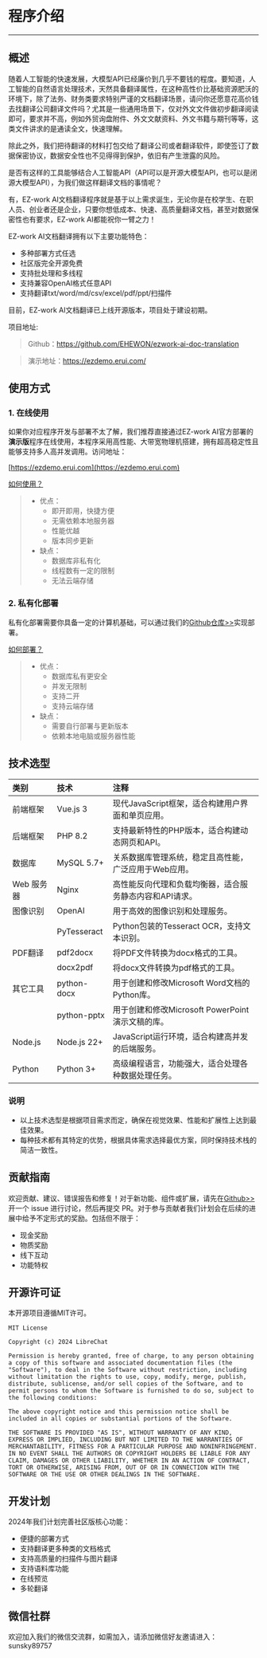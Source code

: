 # 程序介绍

---

## 概述

随着人工智能的快速发展，大模型API已经廉价到几乎不要钱的程度。要知道，人工智能的自然语言处理技术，天然具备翻译属性，在这种高性价比基础资源肥沃的环境下，除了法务、财务类要求特别严谨的文档翻译场景，请问你还愿意花高价钱去找翻译公司翻译文件吗？尤其是一些通用场景下，仅对外文文件做初步翻译阅读即可，要求并不高，例如外贸询盘附件、外文文献资料、外文书籍与期刊等等，这类文件讲求的是通读全文，快速理解。

除此之外，我们把待翻译的材料打包交给了翻译公司或者翻译软件，即使签订了数据保密协议，数据安全性也不见得得到保护，依旧有产生泄露的风险。

是否有这样的工具能够结合人工智能API（API可以是开源大模型API，也可以是闭源大模型API），为我们做这样翻译文档的事情呢？

有，EZ-work AI文档翻译程序就是基于以上需求诞生，无论你是在校学生、在职人员、创业者还是企业，只要你想低成本、快速、高质量翻译文档，甚至对数据保密性也有要求，EZ-work AI都能祝你一臂之力！

EZ-work AI文档翻译拥有以下主要功能特色：

- 多种部署方式任选
- 社区版完全开源免费
- 支持批处理和多线程
- 支持兼容OpenAI格式任意API
- 支持翻译txt/word/md/csv/excel/pdf/ppt/扫描件

目前，EZ-work AI文档翻译已上线开源版本，项目处于建设初期。

项目地址:

>Github：https://github.com/EHEWON/ezwork-ai-doc-translation

> 演示地址：https://ezdemo.erui.com/

## 使用方式

### 1. 在线使用

如果你对应程序开发与部署不太了解，我们推荐直接通过EZ-work AI官方部署的**演示版**程序在线使用，本程序采用高性能、大带宽物理机搭建，拥有超高稳定性且能够支持多人高并发调用。访问地址：

[https://ezdemo.erui.com](https://ezdemo.erui.com)

[如何使用？](/cn/usage/community.md)

>- 优点：
>   - 即开即用，快捷方便
>   - 无需依赖本地服务器
>   - 性能优越
>   - 版本同步更新
>- 缺点：
>   - 数据库非私有化
>   - 线程数有一定的限制
>   - 无法云端存储

### 2. 私有化部署

私有化部署需要你具备一定的计算机基础，可以通过我们的[Github仓库>>](https://github.com/EHEWON/ezwork-ai-doc-translation)实现部署。

[如何部署？](/cn/deploy/introduction.md)

>- 优点：
>   - 数据库私有更安全
>   - 并发无限制
>   - 支持二开
>   - 支持云端存储
>- 缺点：
>   - 需要自行部署与更新版本
>   - 依赖本地电脑或服务器性能

## 技术选型

| **类别**      | **技术**            | **注释**                                                   |
| :------------ | :------------------ | :-------------------------------------------------------- |
| 前端框架      | Vue.js 3            | 现代JavaScript框架，适合构建用户界面和单页应用。       |
| 后端框架      | PHP 8.2             | 支持最新特性的PHP版本，适合构建动态网页和API。       |
| 数据库        | MySQL 5.7+          | 关系数据库管理系统，稳定且高性能，广泛应用于Web应用。   |
| Web 服务器    | Nginx               | 高性能反向代理和负载均衡器，适合服务静态内容和API请求。 |
| 图像识别      | OpenAI               | 用于高效的图像识别和处理服务。                              |
|                | PyTesseract         | Python包装的Tesseract OCR，支持文本识别。               |
| PDF翻译      | pdf2docx            | 将PDF文件转换为docx格式的工具。                       |
|                | docx2pdf            | 将docx文件转换为pdf格式的工具。                       |
| 其它工具      | python-docx         | 用于创建和修改Microsoft Word文档的Python库。          |
|                | python-pptx         | 用于创建和修改Microsoft PowerPoint演示文稿的库。      |
| Node.js       | Node.js 22+         | JavaScript运行环境，适合构建高并发的后端服务。          |
| Python        | Python 3+           | 高级编程语言，功能强大，适合处理各种数据处理任务。        |

### 说明

- 以上技术选型是根据项目需求而定，确保在视觉效果、性能和扩展性上达到最佳效果。
- 每种技术都有其特定的优势，根据具体需求选择最优方案，同时保持技术栈的简洁一致性。

## 贡献指南

欢迎贡献、建议、错误报告和修复！对于新功能、组件或扩展，请先在[Github>>](https://github.com/EHEWON/ezwork-ai-doc-translation/issues)开一个 issue 进行讨论，然后再提交 PR。对于参与贡献者我们计划会在后续的进展中给予不定形式的奖励。包括但不限于：

- 现金奖励
- 物质奖励
- 线下互动
- 功能特权

## 开源许可证

本开源项目遵循MIT许可。

```
MIT License

Copyright (c) 2024 LibreChat

Permission is hereby granted, free of charge, to any person obtaining a copy of this software and associated documentation files (the "Software"), to deal in the Software without restriction, including without limitation the rights to use, copy, modify, merge, publish, distribute, sublicense, and/or sell copies of the Software, and to permit persons to whom the Software is furnished to do so, subject to the following conditions:

The above copyright notice and this permission notice shall be included in all copies or substantial portions of the Software.

THE SOFTWARE IS PROVIDED "AS IS", WITHOUT WARRANTY OF ANY KIND, EXPRESS OR IMPLIED, INCLUDING BUT NOT LIMITED TO THE WARRANTIES OF MERCHANTABILITY, FITNESS FOR A PARTICULAR PURPOSE AND NONINFRINGEMENT. IN NO EVENT SHALL THE AUTHORS OR COPYRIGHT HOLDERS BE LIABLE FOR ANY CLAIM, DAMAGES OR OTHER LIABILITY, WHETHER IN AN ACTION OF CONTRACT, TORT OR OTHERWISE, ARISING FROM, OUT OF OR IN CONNECTION WITH THE SOFTWARE OR THE USE OR OTHER DEALINGS IN THE SOFTWARE.
```

## 开发计划

2024年我们计划完善社区版核心功能：

- 便捷的部署方式
- 支持翻译更多种类的文档格式
- 支持高质量的扫描件与图片翻译
- 支持语料库功能
- 在线预览
- 多轮翻译

## 微信社群

欢迎加入我们的微信交流群，如需加入，请添加微信好友邀请进入：sunsky89757